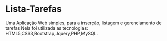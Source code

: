 # Lista-Tarefas
Uma Aplicação Web simples, para a inserção, listagem e gerenciamento  de tarefas
Nela foi utilizada as tecnologias: HTML5,CSS3,Bootstrap,Jquery,PHP,MySQL.
